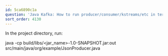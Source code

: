 ```yaml
---
id: 5ca6890c1a
question: 'Java Kafka: How to run producer/consumer/kstreams/etc in terminal'
sort_order: 4130
---
```


In the project directory, run:

java -cp build/libs/<jar_name>-1.0-SNAPSHOT.jar:out src/main/java/org/example/JsonProducer.java


